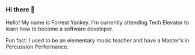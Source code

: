 ### Hi there 👋

<!--
**ForrestYankey/ForrestYankey** is a ✨ _special_ ✨ repository because its `README.md` (this file) appears on your GitHub profile.

Here are some ideas to get you started:

- 🔭 I’m currently working on ...
- 🌱 I’m currently learning ...
- 👯 I’m looking to collaborate on ...
- 🤔 I’m looking for help with ...
- 💬 Ask me about ...
- 📫 How to reach me: ...
- 😄 Pronouns: ...
- ⚡ Fun fact: ...
-->

Hello! My name is Forrest Yankey. I'm currently attending Tech Elevator to learn how to become a software developer.

Fun fact: I used to be an elementary music teacher and have a Master's in Percussion Performance.
